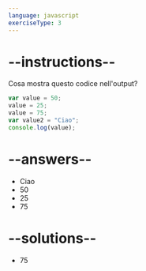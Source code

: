 ```yaml
---
language: javascript
exerciseType: 3
---
```


# --instructions--

Cosa mostra questo codice nell'output?
```javascript
var value = 50;
value = 25;
value = 75;
var value2 = "Ciao";
console.log(value);
```

# --answers--

- Ciao
- 50
- 25
- 75

# --solutions--

- 75
